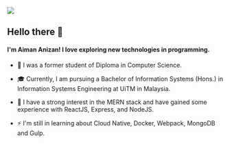   <img src="https://github-readme-stats.vercel.app/api?username=AimanAnizan56&count_private=true&show_icons=true&theme=tokyonight">

## Hello there 👋

#### I'm Aiman Anizan! I love exploring new technologies in programming.

- 📜 I was a former student of Diploma in Computer Science.

- 🎓 Currently, I am pursuing a Bachelor of Information Systems (Hons.) in Information Systems Engineering at UiTM in Malaysia.

- 🌱 I have a strong interest in the MERN stack and have gained some experience with ReactJS, Express, and NodeJS.

- ⚡ I'm still in learning about Cloud Native, Docker, Webpack, MongoDB and Gulp.
